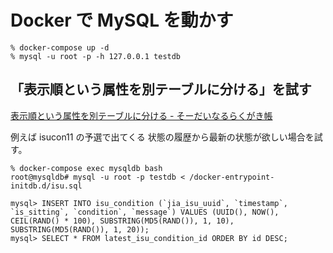 # Docker で MySQL を動かす

```
% docker-compose up -d
% mysql -u root -p -h 127.0.0.1 testdb
```

## 「表示順という属性を別テーブルに分ける」を試す

[表示順という属性を別テーブルに分ける - そーだいなるらくがき帳](https://soudai.hatenablog.com/entry/2022/01/27/114257)

例えば isucon11 の予選で出てくる 状態の履歴から最新の状態が欲しい場合を試す。

```
% docker-compose exec mysqldb bash
root@mysqldb# mysql -u root -p testdb < /docker-entrypoint-initdb.d/isu.sql

mysql> INSERT INTO isu_condition (`jia_isu_uuid`, `timestamp`, `is_sitting`, `condition`, `message`) VALUES (UUID(), NOW(), CEIL(RAND() * 100), SUBSTRING(MD5(RAND()), 1, 10), SUBSTRING(MD5(RAND()), 1, 20));
mysql> SELECT * FROM latest_isu_condition_id ORDER BY id DESC;
```
